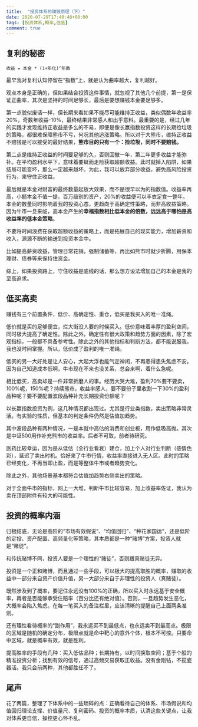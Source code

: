 ```yaml
---
title:  "投资体系的赚钱原理（下）"
date: 2020-07-29T17:40:48+08:00
tags: [投资体系,概率,估值]
comment: true
---
```


## 复利的秘密

```
收益 = 本金 * (1+年化)^年数
```

最早我对复利认知停留在“指数”上，就是认为曲率越大，复利越好。

观点本身是正确的，但如果结合投资这件事情，就忽视了其他几个前提，第一是保证正曲率，其次是坚持的时间足够长，最后是要想赚钱本金要足够多。

第一点貌似废话一样，但长期来看如果不能尽可能维持正收益，类似偶数年收益率20%，奇数年收益-10%，最终结果非常感人和出乎意料。最重要的是，经过几年的实践才发现维持正收益是多么的不易，即便是像长赢指数投资这样的长期捡垃圾的策略，都很难保障熊市不亏，何况其他追涨策略。所以对于大熊市，维持正收益不赔钱是可以接受的最好结果，**熊市目的只有一个：捡垃圾，同时不要赔钱。**

第二点是维持正收益的时间要足够的久，否则回撤一年，第二年更多收益才能弥补。在平均盈利水平下，意味着要铤而走险获取超额收益。此时就掉入陷阱，如果结局可能变坏，那么一定越来越坏。为此，我可以放弃部分收益，避免高风险投资行为，来守住正收益。

最后就是本金对财富的最终数量起放大效果，而不是很早以为的指数值。收益率再高，小额本金不值一提。百万级别的资产，20%的收益便可以丰衣足食一整年。本金的数量同时影响着我的投资心态，更趋向于高确定性策略，而非高收益策略。因为牛市一旦来临，高本金产生的**幸福指数相比低本金的倍数，远远高于哪怕是高收益率的低本金策略**。

不要将时间浪费在获取超额收益的策略上，而是拓展自己的现实能力，增加薪资和收入，源源不断的输送到投资本金中。

比如提高薪资收益，管理日常花销，强制储蓄等，再比如熊市时就少折腾，用保本理财、债券等来保持住资金。

综上，如果投资路上，守住收益是底线的话，那么想方设法增加自己的本金是我的至高追求。

## 低买高卖

赚钱有三个前置条件，低价、高确定性、重仓，低买是我买入的唯一准绳。

低价就是买的足够便宜，烂大街没人要的时候买入。低价意味着丰厚的盈利空间，同时极大提高了确定性。除此之外，确定性有很大政策和趋势方面的因素，除了宏观指标，一般都不具备参考性。除此之外的其他指标和判断方法，都不能说服我，我也没时间掌握。所以，低价成了盈利的唯一准绳。

低买的另一大好处是让人安心，大起大浮也能气定神闲，不再患得患失焦虑不安。因为自己知道成本低啊，牛市现在不来也没关系，总会来啊，着什么急呢。

相比低买，高卖却是一件非常折磨人的事。经历大哭大难，盈利70%要不要卖，100%呢，150%呢？持续熊市，收益率感人，要不要份子里收割一下30%的盈利品种呢？要不要配置波段品种补充长期投资份额呢？

以长赢指数投资为例，这几种情况都出现过。尤其是行业类指数，卖出策略非常灵活。有实验的性质，但基本的判定条件仍然是估值加趋势。

其中波段品种有两种情况，一是本就中高估的消费和创业板，用作低吸高抛。其次是中证500用作补充熊市的收益率。后者不可取，前者待研究。

医药比较幸运，因为是从低估（全行业看衰）建仓，加上个人对行业判断（感情色彩），延迟了卖出时机。恰好来了牛市行情，收益率直接进入无人区。此时的策略已经变化，不再当即止盈，而是等整体牛市或者趋势变化。

除此之外，其他场景基本都符合估值加趋势右侧卖出的策略。

对于全面牛市的指标，网上一大堆，判断牛市比较容易，加上收益率佐证，我认为卖在顶部附件有较大的可能性。

##  投资的概率内涵

归根结底，无论是高阶的“市场有效假说”、“均值回归”、“种花家国运“，还是低阶的定投、资产配置、高频量化等策略，其本质都是一种“赌博”方案，投资人就是“赌徒”。

和传统赌博不同，投资人要是一个理性的“赌徒”，否则跟真赌徒无异。

投资是一个正和赌博，而且通过一些手段，可以极大的提高取胜的概率，赚取的收益中一部分来自资产价值升值，另一大部分来自于非理性的投资人（真赌徒）。

既然涉及到了概率，要记住永远没有100%的正确，所以买入时永远基于安全概率，再者是否能够承受住赔率（百分比还有绝对值）。否则，一旦趋势发生恶化，大概率会陷入焦虑。在每一笔买入的备注栏里，应该清晰的提醒自己上面两条准则。

还有理性看待概率的“副作用”，我永远买不到最低点，也永远卖不到最高点。极限的区域是随机的确定分布，极限点就是命中靶心的意外个体，根本不可控。只要命中区域，就是概率有效，就是胜利。

提高胜率的手段有几种：买入低估品种；长期持有，以时间换取空间；基于个股的精准投资分析；找到有效的信号，通过高频交易获取正收益。没有金刚钻，不揽瓷器活。我只会前两种，其他都胜任不了。

## 尾声

花了两篇，整理了下体系中的一些琐碎的点：正确看待自己的体系、市场假说和均值回归理论支撑、价值量尺、复利密码、投资的概率本质，认清这些关键点，让我对体系更自信，操控更心怀不乱。
